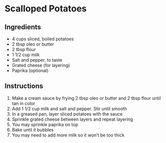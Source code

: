# Scalloped Potatoes

## Ingredients

- 4 cups sliced, boiled potatoes
- 2 tbsp oleo or butter
- 2 tbsp flour
- 1 1/2 cup milk
- Salt and pepper, to taste
- Grated cheese (for layering)
- Paprika (optional)

## Instructions

1. Make a cream sauce by frying 2 tbsp oleo or butter and 2 tbsp flour until tan in color
2. Add 1 1/2 cup milk and salt and pepper. Stir until smooth
3. In a greased pan, layer sliced potatoes with the sauce
4. Sprinkle grated cheese between layers and repeat layering
5. You may sprinkle paprika on top
6. Bake until it bubbles
7. You may need to add more milk so it won’t be too thick
